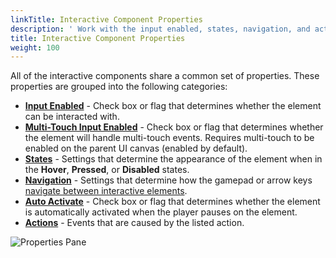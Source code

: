```yaml
---
linkTitle: Interactive Component Properties
description: ' Work with the input enabled, states, navigation, and action properties of the UI Editor in O3DE. '
title: Interactive Component Properties
weight: 100
---
```


All of the interactive components share a common set of properties. These properties are grouped into the following categories:
+ [**Input Enabled**](components-interactive-properties-input) - Check box or flag that determines whether the element can be interacted with.
+ [**Multi-Touch Input Enabled**](components-interactive-properties-multitouch-input) - Check box or flag that determines whether the element will handle multi-touch events. Requires multi-touch to be enabled on the parent UI canvas (enabled by default).
+ [**States**](components-interactive-properties-states) - Settings that determine the appearance of the element when in the **Hover**, **Pressed**, or **Disabled** states.
+ [**Navigation**](navigation) - Settings that determine how the gamepad or arrow keys [navigate between interactive elements](navigation/components-firstfocus).
+ [**Auto Activate**](components-autoactivate) - Check box or flag that determines whether the element is automatically activated when the player pauses on the element.
+ [**Actions**](components-actions) - Events that are caused by the listed action.

![Properties Pane](/images/user-guide/interactivity/user-interface/components/interactive/properties/ui-editor-components-interactive-properties.png)
